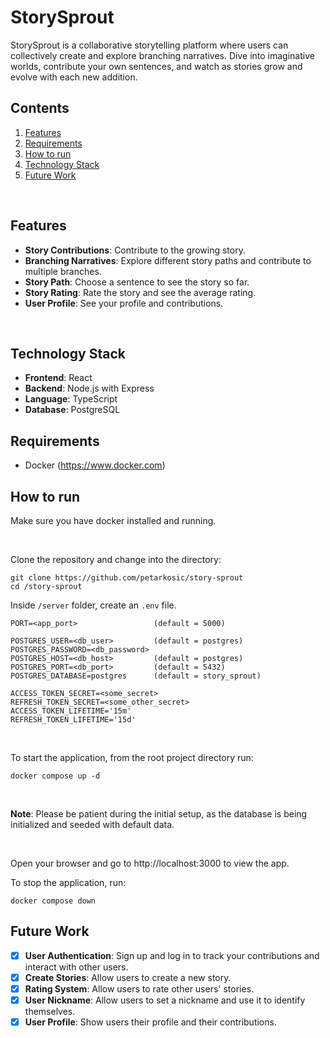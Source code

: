 # StorySprout

StorySprout is a collaborative storytelling platform where users can collectively create and explore branching narratives. Dive into imaginative worlds, contribute your own sentences, and watch as stories grow and evolve with each new addition.

## Contents

1. [Features](#features)
2. [Requirements](#requirements)
3. [How to run](#how-to-run)
4. [Technology Stack](#technology-stack)
5. [Future Work](#future-work)

<br/>

## Features

- **Story Contributions**: Contribute to the growing story.
- **Branching Narratives**: Explore different story paths and contribute to multiple branches.
- **Story Path**: Choose a sentence to see the story so far.
- **Story Rating**: Rate the story and see the average rating.
- **User Profile**: See your profile and contributions.

<br/>

## Technology Stack

- **Frontend**: React
- **Backend**: Node.js with Express
- **Language**: TypeScript
- **Database**: PostgreSQL

## Requirements

- Docker (https://www.docker.com)

## How to run

Make sure you have docker installed and running.

<br/>

Clone the repository and change into the directory:

```
git clone https://github.com/petarkosic/story-sprout
cd /story-sprout
```

Inside `/server` folder, create an `.env` file.

```
PORT=<app_port>                 (default = 5000)

POSTGRES_USER=<db_user>         (default = postgres)
POSTGRES_PASSWORD=<db_password>
POSTGRES_HOST=<db_host>         (default = postgres)
POSTGRES_PORT=<db_port>         (default = 5432)
POSTGRES_DATABASE=postgres      (default = story_sprout)

ACCESS_TOKEN_SECRET=<some_secret>
REFRESH_TOKEN_SECRET=<some_other_secret>
ACCESS_TOKEN_LIFETIME='15m'
REFRESH_TOKEN_LIFETIME='15d'
```

<br/>

To start the application, from the root project directory run:

```
docker compose up -d
```

<br/>

**Note**: Please be patient during the initial setup, as the database is being initialized and seeded with default data.

<br/>

Open your browser and go to http://localhost:3000 to view the app.

To stop the application, run:

```
docker compose down
```

## Future Work

- [x] **User Authentication**: Sign up and log in to track your contributions and interact with other users.
- [x] **Create Stories**: Allow users to create a new story.
- [x] **Rating System**: Allow users to rate other users' stories.
- [x] **User Nickname**: Allow users to set a nickname and use it to identify themselves.
- [x] **User Profile**: Show users their profile and their contributions.
